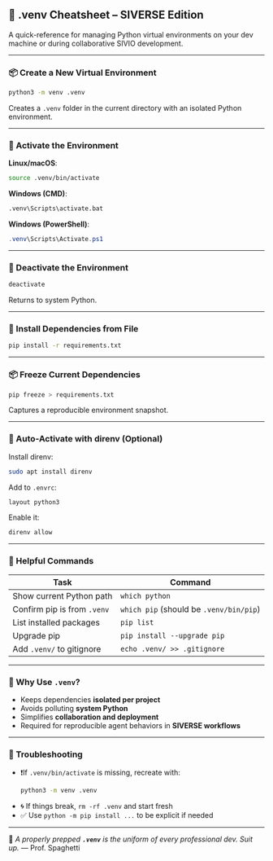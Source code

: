## 🐍 .venv Cheatsheet – SIVERSE Edition

A quick-reference for managing Python virtual environments on your dev machine or during collaborative SIVIO development.

---

### 📦 Create a New Virtual Environment

```bash
python3 -m venv .venv
```

Creates a `.venv` folder in the current directory with an isolated Python environment.

---

### 🚀 Activate the Environment

**Linux/macOS**:

```bash
source .venv/bin/activate
```

**Windows (CMD)**:

```cmd
.venv\Scripts\activate.bat
```

**Windows (PowerShell)**:

```powershell
.venv\Scripts\Activate.ps1
```

---

### 🛑 Deactivate the Environment

```bash
deactivate
```

Returns to system Python.

---

### 📜 Install Dependencies from File

```bash
pip install -r requirements.txt
```

---

### 📦 Freeze Current Dependencies

```bash
pip freeze > requirements.txt
```

Captures a reproducible environment snapshot.

---

### 🔄 Auto-Activate with direnv (Optional)

Install direnv:

```bash
sudo apt install direnv
```

Add to `.envrc`:

```bash
layout python3
```

Enable it:

```bash
direnv allow
```

---

### 🔧 Helpful Commands

| Task                        | Command                                 |
| --------------------------- | --------------------------------------- |
| Show current Python path    | `which python`                          |
| Confirm pip is from `.venv` | `which pip` (should be `.venv/bin/pip`) |
| List installed packages     | `pip list`                              |
| Upgrade pip                 | `pip install --upgrade pip`             |
| Add `.venv/` to gitignore   | `echo .venv/ >> .gitignore`             |

---

### 🧠 Why Use `.venv`?

- Keeps dependencies **isolated per project**
- Avoids polluting **system Python**
- Simplifies **collaboration and deployment**
- Required for reproducible agent behaviors in **SIVERSE workflows**

---

### 📍 Troubleshooting

- ❗If `.venv/bin/activate` is missing, recreate with:
  ```bash
  python3 -m venv .venv
  ```
- 🌀 If things break, `rm -rf .venv` and start fresh
- ✅ Use `python -m pip install ...` to be explicit if needed

---

🧵 *A properly prepped **`.venv`** is the uniform of every professional dev. Suit up.* — Prof. Spaghetti

